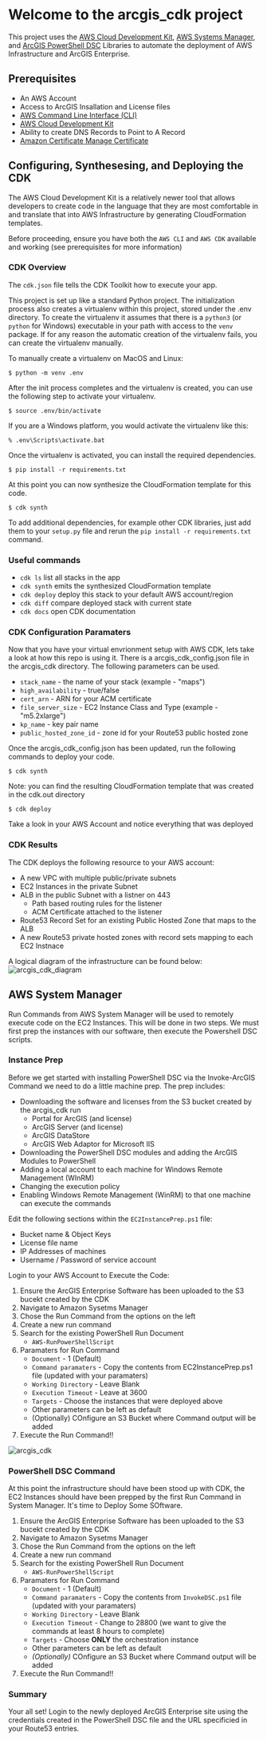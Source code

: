 
# Welcome to the arcgis_cdk project

This project uses the [AWS Cloud Development Kit](https://docs.aws.amazon.com/cdk/latest/guide/getting_started.html), [AWS Systems Manager](https://docs.aws.amazon.com/systems-manager/latest/userguide/execute-remote-commands.html), and [ArcGIS PowerShell DSC](https://github.com/Esri/arcgis-powershell-dsc) Libraries to automate the deployment of AWS Infrastructure and ArcGIS Enterprise.

## Prerequisites

* An AWS Account
* Access to ArcGIS Insallation and License files
* [AWS Command Line Interface (CLI)](https://docs.aws.amazon.com/cli/latest/userguide/install-cliv2.html)
* [AWS Cloud Development Kit](https://docs.aws.amazon.com/cdk/latest/guide/getting_started.html)
* Ability to create DNS Records to Point to A Record
* [Amazon Certificate Manage Certificate](https://aws.amazon.com/certificate-manager/)

## Configuring, Synthesesing, and Deploying the CDK

The AWS Cloud Development Kit is a relatively newer tool that allows developers to create code in the language that they are most comfortable in and translate that into AWS Infrastructure by generating CloudFormation templates.  

Before proceeding, ensure you have both the `AWS CLI` and `AWS CDK` available and working (see prerequisites for more information)

### CDK Overview

The `cdk.json` file tells the CDK Toolkit how to execute your app.

This project is set up like a standard Python project.  The initialization
process also creates a virtualenv within this project, stored under the .env
directory.  To create the virtualenv it assumes that there is a `python3`
(or `python` for Windows) executable in your path with access to the `venv`
package. If for any reason the automatic creation of the virtualenv fails,
you can create the virtualenv manually.

To manually create a virtualenv on MacOS and Linux:

```
$ python -m venv .env
```

After the init process completes and the virtualenv is created, you can use the following
step to activate your virtualenv.

```
$ source .env/bin/activate
```

If you are a Windows platform, you would activate the virtualenv like this:

```
% .env\Scripts\activate.bat
```

Once the virtualenv is activated, you can install the required dependencies.

```
$ pip install -r requirements.txt
```

At this point you can now synthesize the CloudFormation template for this code.

```
$ cdk synth
```

To add additional dependencies, for example other CDK libraries, just add
them to your `setup.py` file and rerun the `pip install -r requirements.txt`
command.

### Useful commands

 * `cdk ls`          list all stacks in the app
 * `cdk synth`       emits the synthesized CloudFormation template
 * `cdk deploy`      deploy this stack to your default AWS account/region
 * `cdk diff`        compare deployed stack with current state
 * `cdk docs`        open CDK documentation


### CDK Configuration Paramaters

Now that you have your virtual envrionment setup with AWS CDK, lets take a look at how this repo is using it.  There is a arcgis_cdk_config.json file in the arcgis_cdk directory.  The following parameters can be used.

* `stack_name` - the name of your stack (example - "maps")
* `high_availability` - true/false 
* `cert_arn` - ARN for your ACM certificate
* `file_server_size` - EC2 Instance Class and Type (example - "m5.2xlarge")
* `kp_name` - key pair name
* `public_hosted_zone_id` - zone id for your Route53 public hosted zone

Once the arcgis_cdk_config.json has been updated, run the following commands to deploy your code.

```
$ cdk synth
```
Note: you can find the resulting CloudFormation template that was created in the cdk.out directory

```
$ cdk deploy
```
Take a look in your AWS Account and notice everything that was deployed

### CDK Results

The CDK deploys the following resource to your AWS account:
* A new VPC with multiple public/private subnets
* EC2 Instances in the private Subnet
* ALB in the public Subnet with a listner on 443
    * Path based routing rules for the listener
    * ACM Certificate attached to the listener
* Route53 Record Set for an existing Public Hosted Zone that maps to the ALB
* A new Route53 private hosted zones with record sets mapping to each EC2 Instnace

A logical diagram of the infrastructure can be found below:
![arcgis_cdk_diagram](https://github.com/jturco/arcgis_cdk/blob/main/images/arcgis_cdk_diagram_.png)

## AWS System Manager

Run Commands from AWS System Manager will be used to remotely execute code on the EC2 Instances. This will be done in two steps.  We must first prep the instances with our software, then execute the Powershell DSC scripts.

### Instance Prep

Before we get started with installing PowerShell DSC via the Invoke-ArcGIS Command we need to do a little machine prep.  The prep includes:

* Downloading the software and licenses from the S3 bucket created by the arcgis_cdk run
    - Portal for ArcGIS (and license)
    - ArcGIS Server (and license)
    - ArcGIS DataStore
    - ArcGIS Web Adaptor for Microsoft IIS
* Downloading the PowerShell DSC modules and adding the ArcGIS Modules to PowerShell
* Adding a local account to each machine for Windows Remote Management (WInRM)
* Changing the execution policy
* Enabling Windows Remote Management (WinRM) to that one machine can execute the commands

Edit the following sections within the `EC2InstancePrep.ps1` file:

* Bucket name & Object Keys
* License file name
* IP Addresses of machines
* Username / Password of service account

Login to your AWS Account to Execute the Code: 

1. Ensure the ArcGIS Enterprise Software has been uploaded to the S3 bucekt created by the CDK
2. Navigate to Amazon Sysetms Manager
3. Chose the Run Command from the options on the left
4. Create a new run command
5. Search for the existing PowerShell Run Document
    * `AWS-RunPowerShellScript`
6. Paramaters for Run Command
    * `Document` - 1 (Default)
    * `Command paramaters` - Copy the contents from EC2InstancePrep.ps1 file (updated with your paramaters)
    * `Working Directory` - Leave Blank
    * `Execution Timeout` - Leave at 3600
    * `Targets` - Choose the instances that were deployed above
    * Other parameters can be left as default
    * (Optionally) COnfigure an S3 Bucket where Command output will be added
7. Execute the Run Command!!

![arcgis_cdk](https://github.com/jturco/arcgis_cdk/blob/main/images/arcgis_cdk_instance_prep.png)

### PowerShell DSC Command

At this point the infrastructure should have been stood up with CDK, the EC2 Instances should have been prepped by the first Run Command in System Manager.  It's time to Deploy Some SOftware.

1. Ensure the ArcGIS Enterprise Software has been uploaded to the S3 bucekt created by the CDK
2. Navigate to Amazon Sysetms Manager
3. Chose the Run Command from the options on the left
4. Create a new run command
5. Search for the existing PowerShell Run Document
    * `AWS-RunPowerShellScript`
6. Paramaters for Run Command
    * `Document` - 1 (Default)
    * `Command paramaters` - Copy the contents from `InvokeDSC.ps1` file (updated with your paramaters)
    * `Working Directory` - Leave Blank
    * `Execution Timeout` - Change to 28800 (we want to give the commands at least 8 hours to complete)
    * `Targets` - Choose **ONLY** the orchestration instance
    * Other parameters can be left as default
    * *(Optionally)* COnfigure an S3 Bucket where Command output will be added
7. Execute the Run Command!!

### Summary

Your all set! Login to the newly deployed ArcGIS Enterprise site using the credentials created in the PowerShell DSC file and the URL specificied in your Route53 entries. 